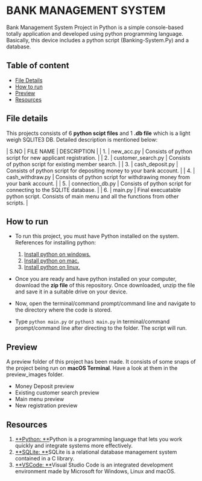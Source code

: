 # BANK MANAGEMENT SYSTEM

Bank Management System Project in Python is a simple console-based totally application and developed using python programming language. Basically, this device includes a python script (Banking-System.Py) and a database.

## Table of content

- [File Details](#file-details)
- [How to run](#how-to-run)
- [Preview](#preview)
- [Resources](#resources)

## File details

This projects consists of 6 **python scipt files** and 1 **.db file** which is a light weigh SQLITE3 DB. Detailed description is mentioned below:

| S.NO | FILE NAME | DESCRIPTION |
| 1. | new_acc.py | Consists of python script for new applicant registration. |
| 2. | customer_search.py | Consists of python script for existing member search. |
| 3. | cash_deposit.py | Consists of python script for depositing money to your bank account. |
| 4. | cash_withdraw.py | Consists of python script for withdrawing money from your bank account. |
| 5. | connection_db.py | Consists of python script for connecting to the SQLITE database. |
| 6. | main.py | Final execuatable python script. Consists of main menu and all the functions from other scripts. |
 
## How to run

- To run this project, you must have Python installed on the system. References for installing python:
    1. [Install python on windows.](https://medium.com/co-learning-lounge/how-to-download-install-python-on-windows-2021-44a707994013)
    2. [Install python on mac.](https://www.dummies.com/programming/python/how-to-install-python-on-a-mac/)
    3. [Install python on linux.](https://www.dummies.com/programming/python/how-to-install-python-on-a-linux-system/)

- Once you are ready and have python installed on your computer, download the **zip file** of this repository. Once downloaded, unzip the file and save it in a suitable drive on your device.

- Now, open the terminal/command prompt/command line and navigate to the directory where the code is stored.

- Type `python main.py` or `python3 main.py` in terminal/command prompt/command line after directing to the folder. The script will run.

## Preview

A preview folder of this project has been made. It consists of some snaps of the project being run on **macOS Terminal**. Have a look at them in the preview_images folder.

- Money Deposit preview
- Existing customer search preview
- Main menu preview
- New registration preview
 
## Resources

1. [**Python: **](https://www.python.org)Python is a programming language that lets you work quickly and integrate systems more effectively.
2. [**SQLite: **](https://www.sqlite.org/index.html)SQLite is a relational database management system contained in a C library. 
3. [**VSCode: **](https://code.visualstudio.com)Visual Studio Code is an integrated development environment made by Microsoft for Windows, Linux and macOS.
